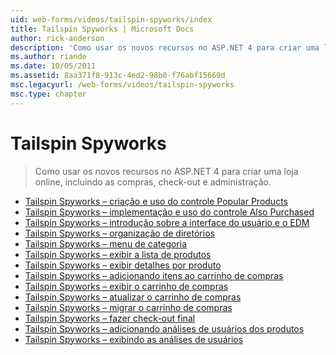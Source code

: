 ```yaml
---
uid: web-forms/videos/tailspin-spyworks/index
title: Tailspin Spyworks | Microsoft Docs
author: rick-anderson
description: 'Como usar os novos recursos no ASP.NET 4 para criar uma loja online, incluindo as compras, check-out e administração.'
ms.author: riande
ms.date: 10/05/2011
ms.assetid: 8aa371f8-913c-4ed2-98b0-f76abf15669d
msc.legacyurl: /web-forms/videos/tailspin-spyworks
msc.type: chapter
---
```

<a name="tailspin-spyworks"></a>Tailspin Spyworks
====================
> Como usar os novos recursos no ASP.NET 4 para criar uma loja online, incluindo as compras, check-out e administração.


- [Tailspin Spyworks – criação e uso do controle Popular Products](tailspin-spyworks-creating-and-using-the-popular-products-control.md)
- [Tailspin Spyworks – implementação e uso do controle Also Purchased](tailspin-spyworks-implementing-and-using-the-also-purchased-control.md)
- [Tailspin Spyworks – introdução sobre a interface do usuário e o EDM](tailspin-spyworks-intro-ui-and-edm.md)
- [Tailspin Spyworks – organização de diretórios](tailspin-spyworks-directory-organization.md)
- [Tailspin Spyworks – menu de categoria](tailspin-spyworks-category-menu.md)
- [Tailspin Spyworks – exibir a lista de produtos](tailspin-spyworks-display-the-product-list.md)
- [Tailspin Spyworks – exibir detalhes por produto](tailspin-spyworks-display-per-product-details.md)
- [Tailspin Spyworks – adicionando itens ao carrinho de compras](tailspin-spyworks-adding-items-to-the-shopping-cart.md)
- [Tailspin Spyworks – exibir o carrinho de compras](tailspin-spyworks-display-shopping-cart.md)
- [Tailspin Spyworks – atualizar o carrinho de compras](tailspin-spyworks-update-the-shopping-cart.md)
- [Tailspin Spyworks – migrar o carrinho de compras](tailspin-spyworks-migrate-the-shopping-cart.md)
- [Tailspin Spyworks – fazer check-out final](tailspin-spyworks-final-check-out.md)
- [Tailspin Spyworks – adicionando análises de usuários dos produtos](tailspin-spyworks-adding-user-product-reviews.md)
- [Tailspin Spyworks – exibindo as análises de usuários](tailspin-spyworks-displaying-user-reviews.md)
